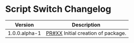 # Script Switch Changelog

<!-- prettier-ignore -->
| Version | Description |
|---------|-------------|
| 1.0.0.alpha-1 | [PR#XX](https://github.com/bbc/psammead/pull/XX) Initial creation of package. |
